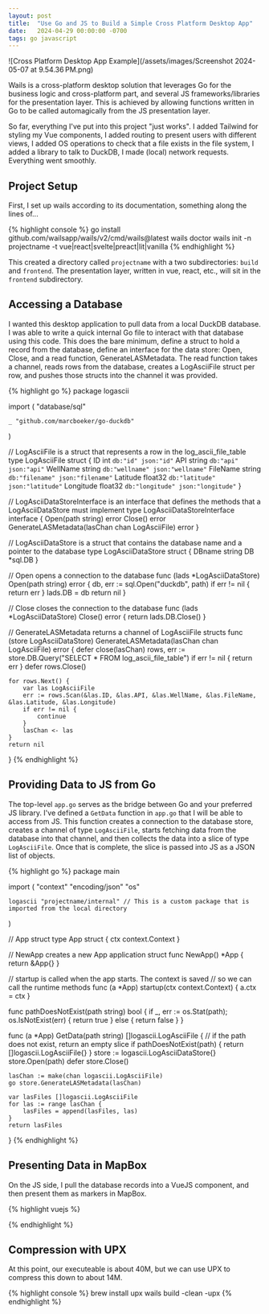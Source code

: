 ```yaml
---
layout: post
title:  "Use Go and JS to Build a Simple Cross Platform Desktop App"
date:   2024-04-29 00:00:00 -0700
tags: go javascript
---
```


![Cross Platform Desktop App Example](/assets/images/Screenshot 2024-05-07 at 9.54.36 PM.png)

Wails is a cross-platform desktop solution that leverages Go for the business logic and cross-platform part, and several JS frameworks/libraries for the presentation layer. This is achieved by allowing functions written in Go to be called automagically from the JS presentation layer.

So far, everything I've put into this project "just works". I added Tailwind for styling my Vue components, I added routing to present users with different views, I added OS operations to check that a file exists in the file system, I added a library to talk to DuckDB, I made (local) network requests. Everything went smoothly.

## Project Setup

First, I set up wails according to its documentation, something along the lines of...

{% highlight console %}
go install github.com/wailsapp/wails/v2/cmd/wails@latest
wails doctor
wails init -n projectname -t vue|react|svelte|preact|lit|vanilla
{% endhighlight %}

This created a directory called `projectname` with a two subdirectories: `build` and `frontend`. The presentation layer, written in vue, react, etc., will sit in the `frontend` subdirectory.

## Accessing a Database

I wanted this desktop application to pull data from a local DuckDB database. I was able to write a quick internal Go file to interact with that database using this code. This does the bare minimum, define a struct to hold a record from the database, define an interface for the data store: Open, Close, and a read function, GenerateLASMetadata. The read function takes a channel, reads rows from the database, creates a LogAsciiFile struct per row, and pushes those structs into the channel it was provided.

{% highlight go %}
package logascii

import (
	"database/sql"

	_ "github.com/marcboeker/go-duckdb"
)

// LogAsciiFile is a struct that represents a row in the log_ascii_file_table
type LogAsciiFile struct {
	ID        int     `db:"id" json:"id"`
	API       string  `db:"api" json:"api"`
	WellName  string  `db:"wellname" json:"wellname"`
	FileName  string  `db:"filename" json:"filename"`
	Latitude  float32 `db:"latitude" json:"latitude"`
	Longitude float32 `db:"longitude" json:"longitude"`
}

// LogAsciiDataStoreInterface is an interface that defines the methods that a LogAsciiDataStore must implement
type LogAsciiDataStoreInterface interface {
	Open(path string) error
	Close() error
	GenerateLASMetadata(lasChan chan LogAsciiFile) error
}

// LogAsciiDataStore is a struct that contains the database name and a pointer to the database
type LogAsciiDataStore struct {
	DBname string
	DB *sql.DB
}

// Open opens a connection to the database
func (lads *LogAsciiDataStore) Open(path string) error {
	db, err := sql.Open("duckdb", path)
	if err != nil {
		return err
	}
	lads.DB = db
	return nil
}

// Close closes the connection to the database
func (lads *LogAsciiDataStore) Close() error {
	return lads.DB.Close()
}

// GenerateLASMetadata returns a channel of LogAsciiFile structs
func (store LogAsciiDataStore) GenerateLASMetadata(lasChan chan LogAsciiFile) error {
	defer close(lasChan)
	rows, err := store.DB.Query("SELECT * FROM log_ascii_file_table")
	if err != nil {
		return err
	}
	defer rows.Close()

	for rows.Next() {
		var las LogAsciiFile
		err := rows.Scan(&las.ID, &las.API, &las.WellName, &las.FileName, &las.Latitude, &las.Longitude)
		if err != nil {
			continue
		}
		lasChan <- las
	}
	return nil
}
{% endhighlight %}

## Providing Data to JS from Go

The top-level `app.go` serves as the bridge between Go and your preferred JS library. I've defined a `GetData` function in `app.go` that I will be able to access from JS. This function creates a connection to the database store, creates a channel of type `LogAsciiFile`, starts fetching data from the database into that channel, and then collects the data into a slice of type `LogAsciiFile`. Once that is complete, the slice is passed into JS as a JSON list of objects.

{% highlight go %}
package main

import (
	"context"
	"encoding/json"
	"os"

	logascii "projectname/internal" // This is a custom package that is imported from the local directory
)

// App struct
type App struct {
	ctx context.Context
}

// NewApp creates a new App application struct
func NewApp() *App {
	return &App{}
}

// startup is called when the app starts. The context is saved
// so we can call the runtime methods
func (a *App) startup(ctx context.Context) {
	a.ctx = ctx
}

func pathDoesNotExist(path string) bool {
	if _, err := os.Stat(path); os.IsNotExist(err) {
		return true
	} else {
		return false
	}
}

func (a *App) GetData(path string) []logascii.LogAsciiFile {
        // if the path does not exist, return an empty slice
	if pathDoesNotExist(path) { 
		return []logascii.LogAsciiFile{}
	}
	store := logascii.LogAsciiDataStore{}
	store.Open(path)
	defer store.Close()

	lasChan := make(chan logascii.LogAsciiFile)
	go store.GenerateLASMetadata(lasChan)

	var lasFiles []logascii.LogAsciiFile
	for las := range lasChan {
		lasFiles = append(lasFiles, las)
	}
	return lasFiles
}
{% endhighlight %}

## Presenting Data in MapBox

On the JS side, I pull the database records into a VueJS component, and then present them as markers in MapBox.

{% highlight vuejs %}
<template>
  <div class="bg-gray-100 rounded mt-4 p-4">
    <div ref="mapContainer" class="map-container"></div>
  </div>
</template>

<script>
import '../../node_modules/mapbox-gl/dist/mapbox-gl.css'
import { GetData } from '../../wailsjs/go/main/App'
import mapboxgl from 'mapbox-gl'
mapboxgl.accessToken = 'MAPBOX-TOKEN'

export default {
  name: 'MapCard',
  data() {
    return {
      map: {},
      center: { lng: -102.224518, lat: 31.213995 },
      style: 'mapbox://styles/mapbox/streets-v12',
      dbConnectionStore: null,
    }
  },
  methods: {
    initMap(options) {
      const map = new mapboxgl.Map(options)
      return map
    },
    addMarker(map, coordinates) {
      new mapboxgl.Marker().setLngLat(coordinates).addTo(map)
    },
  },
  async mounted() {
    this.map = this.initMap({
      container: this.$refs.mapContainer,
      style: this.style,
      center: this.center,
      zoom: 6,
    })
    const path = '/path/to/duck/db/minimal.duckdb'
    const result = await GetData(path)
    for (let item of result) {
      this.addMarker(this.map, [item.longitude, item.latitude])
    }
  },
}
</script>

<style scoped>
.map-container {
  flex: 1;
  display: flex;
  height: 100vh;
}
</style>
{% endhighlight %}

## Compression with UPX

At this point, our executeable is about 40M, but we can use UPX to compress this down to about 14M.

{% highlight console %}
brew install upx
wails build -clean -upx
{% endhighlight %}
